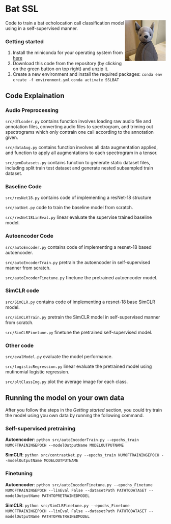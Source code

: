 # Bat SSL
<img align="right" width="128" height="128" src="img/bat.jpg">  

Code to train a bat echolocation call classification model using in a self-supervised manner.

### Getting started

1) Install the miniconda for your operating system from [here](https://docs.conda.io/en/latest/miniconda.html)
2) Download this code from the repository (by clicking on the green button on top right) and unzip it. 
3) Create a new environment and install the required packages:
`conda env create -f environment.yml`
`conda activate SSLBAT`

## Code Explaination

### Audio Preprocessing

`src/dfLoader.py` contains function involves loading raw audio file and annotation files, converting audio files to spectrogram, and triming out spectrograms which only contrain one call according to the annotation given. 

`src/dataAug.py` contains function involves all data augmentation applied, and function to apply all augmentations to each spectrogram in a tensor. 

`src/genDatasets.py` contains function to generate static dataset files, including split train test dataset and generate nested subsampled train dataset. 

### Baseline Code

`src/resNet18.py` contains code of implementing a resNet-18 structure

`src/batNet.py` code to train the baseline model from scratch.

`src/resNet18LinEval.py` linear evaluate the supervise trained baseline model.

### Autoencoder Code

`src/autoEncoder.py` contains code of implementing a resnet-18 based autoencoder.

`src/autoEncoderTrain.py` pretrain the autoencoder in self-supervised manner from scratch.

`src/autoEncoderFinetune.py` finetune the pretrained autoencoder model.


### SimCLR code

`src/SimCLR.py` contains code of implementing a resnet-18 base SimCLR model.

`src/SimCLRTrain.py` pretrain the SimCLR model in self-supervised manner from scratch.

`src/SimCLRFinetune.py` finetune the pretrained self-supervised model.

### Other code

`src/evalModel.py` evaluate the model performance. 

`src/logisticRegression.py` linear evaluate the pretrained model using mutinomial logistic regression. 

`src/pltClassImg.py` plot the average image for each class.


## Running the model on your own data

After you follow the steps in the *Getting started* section, you could try train the model using you own data by running the following command.

### Self-supervised pretraining

**Autoencoder**: `python src/autoEncoderTrain.py --epochs_train NUMOFTRAININGEPOCH --modelOutputName MODELOUTPUTNAME`

**SimCLR**: `python src/contrastNet.py --epochs_train NUMOFTRAININGEPOCH --modelOutputName MODELOUTPUTNAME`

### Finetuning

**Autoencoder**: `python src/autoEncoderFinetune.py --epochs_Finetune NUMOFTRAININGEPOCH --linEval False --datasetPath PATHTODATASET --modelOutputName PATHTOPRETRAINEDMODEL`

**SimCLR**: `python src/SimCLRFinetune.py --epochs_Finetune NUMOFTRAININGEPOCH --linEval False --datasetPath PATHTODATASET --modelOutputName PATHTOPRETRAINEDMODEL`

































 

